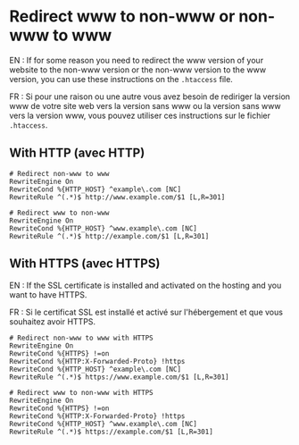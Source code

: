 # Redirect www to non-www or non-www to www

EN : If for some reason you need to redirect the www version of your website to the non-www version or the non-www version to the www version, you can use these instructions on the `.htaccess` file.

FR : Si pour une raison ou une autre vous avez besoin de rediriger la version www de votre site web vers la version sans www ou la version sans www vers la version www, vous pouvez utiliser ces instructions sur le fichier `.htaccess`.

## With HTTP (avec HTTP)

```
# Redirect non-www to www
RewriteEngine On
RewriteCond %{HTTP_HOST} ^example\.com [NC]
RewriteRule ^(.*)$ http://www.example.com/$1 [L,R=301]
```

```
# Redirect www to non-www
RewriteEngine On
RewriteCond %{HTTP_HOST} ^www.example\.com [NC]
RewriteRule ^(.*)$ http://example.com/$1 [L,R=301]
```

## With HTTPS (avec HTTPS)

EN : If the SSL certificate is installed and activated on the hosting and you want to have HTTPS.

FR : Si le certificat SSL est installé et activé sur l'hébergement et que vous souhaitez avoir HTTPS.

```
# Redirect non-www to www with HTTPS
RewriteEngine On
RewriteCond %{HTTPS} !=on
RewriteCond %{HTTP:X-Forwarded-Proto} !https
RewriteCond %{HTTP_HOST} ^example\.com [NC]
RewriteRule ^(.*)$ https://www.example.com/$1 [L,R=301]
```

```
# Redirect www to non-www with HTTPS
RewriteEngine On
RewriteCond %{HTTPS} !=on
RewriteCond %{HTTP:X-Forwarded-Proto} !https
RewriteCond %{HTTP_HOST} ^www.example\.com [NC]
RewriteRule ^(.*)$ https://example.com/$1 [L,R=301]
```